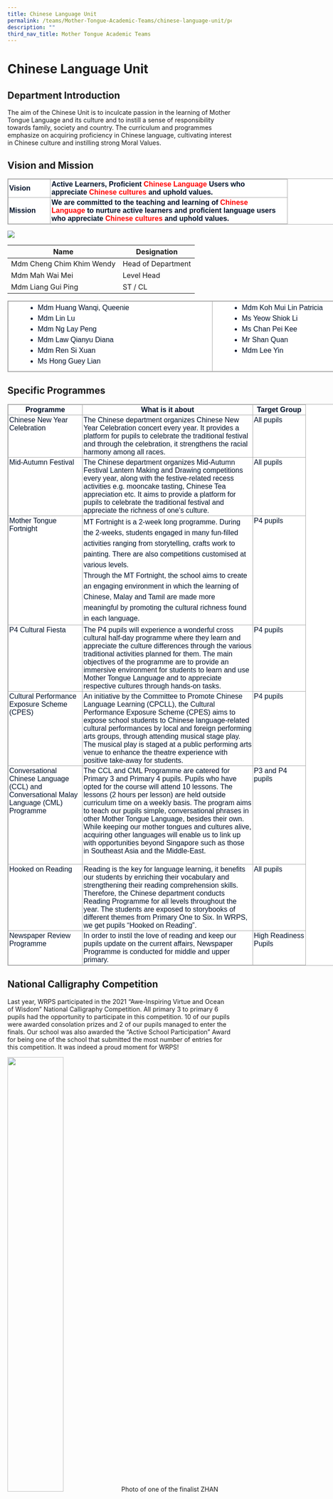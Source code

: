 ```yaml
---
title: Chinese Language Unit
permalink: /teams/Mother-Tongue-Academic-Teams/chinese-language-unit/permalink/
description: ""
third_nav_title: Mother Tongue Academic Teams
---
```

Chinese Language Unit
=====================

Department Introduction
-----------------------

The aim of the Chinese Unit is to inculcate passion in the learning of Mother Tongue Language and its culture and to instill a sense of responsibility towards family, society and country. The curriculum and programmes emphasize on acquiring proficiency in Chinese language, cultivating interest in Chinese culture and instilling strong Moral Values.  

Vision and Mission
------------------
<table class="iveo_table ives_tab_simple3 ive_eobj_center" style="margin: auto; outline: 0px; padding: 0px; border-collapse: collapse; clear: both; border: 1px solid rgb(170, 170, 170); color: rgb(0, 17, 41); font-family: Raleway, sans-serif; font-size: 16px; font-style: normal; font-variant-ligatures: normal; font-variant-caps: normal; font-weight: 400; letter-spacing: normal; orphans: 2; text-align: left; text-transform: none; white-space: normal; widows: 2; word-spacing: 0px; -webkit-text-stroke-width: 0px; background-color: rgb(255, 255, 255); text-decoration-thickness: initial; text-decoration-style: initial; text-decoration-color: initial; width: 920px;"><tbody style="margin: 0px; outline: 0px; padding: 0px;"><tr style="margin: 0px; outline: 0px; padding: 0px;"><td width="90" style="margin: 0px; outline: 0px; padding: 2px; text-align: left; border: 1px solid rgb(170, 170, 170);"><strong style="margin: 0px; outline: 0px; padding: 0px;">Vision</strong><br style="margin: 0px; outline: 0px; padding: 0px;"></td><td width="528" style="margin: 0px; outline: 0px; padding: 2px; text-align: left; border: 1px solid rgb(170, 170, 170);"><strong style="margin: 0px; outline: 0px; padding: 0px;">Active Learners, Proficient<span>&nbsp;</span><font color="#ff0000" style="margin: 0px; outline: 0px; padding: 0px;">Chinese Language</font><span>&nbsp;</span>Users who appreciate<span>&nbsp;</span><font color="#ff0000" style="margin: 0px; outline: 0px; padding: 0px;">Chinese&nbsp;cultures</font><span>&nbsp;</span>and uphold values.</strong><br style="margin: 0px; outline: 0px; padding: 0px;"></td></tr><tr style="margin: 0px; outline: 0px; padding: 0px;"><td width="90" style="margin: 0px; outline: 0px; padding: 2px; text-align: left; border: 1px solid rgb(170, 170, 170);"><strong style="margin: 0px; outline: 0px; padding: 0px;">Mission</strong><br style="margin: 0px; outline: 0px; padding: 0px;"></td><td width="528" style="margin: 0px; outline: 0px; padding: 2px; text-align: left; border: 1px solid rgb(170, 170, 170);"><strong style="margin: 0px; outline: 0px; padding: 0px;">We are committed to the teaching and learning of<span>&nbsp;</span><font color="#ff0000" style="margin: 0px; outline: 0px; padding: 0px;">Chinese Language</font><span>&nbsp;</span>to nurture active learners and proficient language users who appreciate<span>&nbsp;</span><font color="#ff0000" style="margin: 0px; outline: 0px; padding: 0px;">Chinese</font>&nbsp;<font color="#ff0000" style="margin: 0px; outline: 0px; padding: 0px;">cultures</font><span>&nbsp;</span>and uphold values.</strong></td></tr></tbody></table>

![](/images/staff.jpg)

  

| Name | Designation |
| --- | --- |
| Mdm Cheng Chim Khim Wendy | Head of Department |
| Mdm Mah Wai Mei | Level Head |
| Mdm Liang Gui Ping | ST / CL |

<table class="iveo_table ives_tab_simple3 ive_eobj_center" style="margin: auto; outline: 0px; padding: 0px; border-collapse: collapse; clear: both; border: 1px solid rgb(170, 170, 170); color: rgb(0, 17, 41); font-family: Raleway, sans-serif; font-size: 16px; font-style: normal; font-variant-ligatures: normal; font-variant-caps: normal; font-weight: 400; letter-spacing: normal; orphans: 2; text-align: left; text-transform: none; white-space: normal; widows: 2; word-spacing: 0px; -webkit-text-stroke-width: 0px; background-color: rgb(255, 255, 255); text-decoration-thickness: initial; text-decoration-style: initial; text-decoration-color: initial; width: 920px;"><tbody style="margin: 0px; outline: 0px; padding: 0px;"><tr style="margin: 0px; outline: 0px; padding: 0px;"><td width="500px" valign="top" style="margin: 0px; outline: 0px; padding: 2px; text-align: center; border: 1px solid rgb(170, 170, 170);"><div style="margin: 0px; outline: 0px; padding: 0px; line-height: 24px !important; color: rgb(0, 17, 41); font-family: Raleway, sans-serif; font-size: 16px; font-weight: 400; text-align: left;"><ul style="margin: 0px 0px 0.5em 1em; outline: 0px; padding: 0px;"><ul style="margin: 0px 0px 0.5em 1em; outline: 0px; padding: 0px;"><ul style="margin: 0px 0px 0.5em 1em; outline: 0px; padding: 0px;"><ul style="margin: 0px 0px 0.5em 1em; outline: 0px; padding: 0px; list-style-type: disc;"><li style="margin: 0px; outline: 0px; padding: 0px;">Mdm Huang Wanqi, Queenie</li><li style="margin: 0px; outline: 0px; padding: 0px;">Mdm Lin Lu</li><li style="margin: 0px; outline: 0px; padding: 0px;">Mdm Ng Lay Peng</li><li style="margin: 0px; outline: 0px; padding: 0px;">Mdm Law Qianyu Diana</li><li style="margin: 0px; outline: 0px; padding: 0px;">Mdm Ren Si Xuan</li><li style="margin: 0px; outline: 0px; padding: 0px;">Ms Hong Guey Lian</li></ul></ul></ul></ul></div></td><td width="500px" valign="top" style="margin: 0px; outline: 0px; padding: 2px; text-align: center; border: 1px solid rgb(170, 170, 170);"><div style="margin: 0px; outline: 0px; padding: 0px; line-height: 24px !important; color: rgb(0, 17, 41); font-family: Raleway, sans-serif; font-size: 16px; font-weight: 400; text-align: left;"><ul style="margin: 0px 0px 0.5em 1em; outline: 0px; padding: 0px;"><ul style="margin: 0px 0px 0.5em 1em; outline: 0px; padding: 0px;"><ul style="margin: 0px 0px 0.5em 1em; outline: 0px; padding: 0px;"><ul style="margin: 0px 0px 0.5em 1em; outline: 0px; padding: 0px; list-style-type: disc;"><li style="margin: 0px; outline: 0px; padding: 0px;">Mdm Koh Mui Lin Patricia</li><li style="margin: 0px; outline: 0px; padding: 0px;">Ms Yeow Shiok Li</li><li style="margin: 0px; outline: 0px; padding: 0px;">Ms Chan Pei Kee</li><li style="margin: 0px; outline: 0px; padding: 0px;">Mr Shan Quan</li><li style="margin: 0px; outline: 0px; padding: 0px;">Mdm Lee Yin<span>&nbsp;</span></li></ul></ul></ul></ul></div></td></tr></tbody></table>

Specific Programmes
-------------------
<table class="iveo_table ives_tab_simple3 ive_eobj_center" style="margin: auto; outline: 0px; padding: 0px; border-collapse: collapse; clear: both; border: 1px solid rgb(170, 170, 170); color: rgb(0, 17, 41); font-family: Raleway, sans-serif; font-size: 16px; font-style: normal; font-variant-ligatures: normal; font-variant-caps: normal; font-weight: 400; letter-spacing: normal; orphans: 2; text-align: left; text-transform: none; white-space: normal; widows: 2; word-spacing: 0px; -webkit-text-stroke-width: 0px; background-color: rgb(255, 255, 255); text-decoration-thickness: initial; text-decoration-style: initial; text-decoration-color: initial; width: 920px;"><tbody style="margin: 0px; outline: 0px; padding: 0px;"><tr style="margin: 0px; outline: 0px; padding: 0px;"><td width="162" style="margin: 0px; outline: 0px; padding: 2px; text-align: center; border: 1px solid rgb(170, 170, 170);"><strong style="margin: 0px; outline: 0px; padding: 0px;">Programme</strong><br style="margin: 0px; outline: 0px; padding: 0px;"></td><td width="378" style="margin: 0px; outline: 0px; padding: 2px; text-align: center; border: 1px solid rgb(170, 170, 170);"><strong style="margin: 0px; outline: 0px; padding: 0px;">What is it about</strong><br style="margin: 0px; outline: 0px; padding: 0px;"></td><td width="114" style="margin: 0px; outline: 0px; padding: 2px; text-align: center; border: 1px solid rgb(170, 170, 170);"><strong style="margin: 0px; outline: 0px; padding: 0px;">Target Group</strong><br style="margin: 0px; outline: 0px; padding: 0px;"></td></tr><tr style="margin: 0px; outline: 0px; padding: 0px;"><td width="162" valign="top" style="margin: 0px; outline: 0px; padding: 2px; text-align: left; border: 1px solid rgb(170, 170, 170);">Chinese New Year Celebration<br style="margin: 0px; outline: 0px; padding: 0px;"></td><td width="378" valign="top" style="margin: 0px; outline: 0px; padding: 2px; text-align: left; border: 1px solid rgb(170, 170, 170);">The Chinese department organizes Chinese New Year Celebration concert every year. It provides a platform for pupils to celebrate the traditional festival and through the celebration, it strengthens the racial harmony among all races.<br style="margin: 0px; outline: 0px; padding: 0px;"></td><td width="114" valign="top" style="margin: 0px; outline: 0px; padding: 2px; text-align: left; border: 1px solid rgb(170, 170, 170);">All pupils<br style="margin: 0px; outline: 0px; padding: 0px;"></td></tr><tr style="margin: 0px; outline: 0px; padding: 0px;"><td width="162" valign="top" style="margin: 0px; outline: 0px; padding: 2px; text-align: left; border: 1px solid rgb(170, 170, 170);">Mid-Autumn Festival<br style="margin: 0px; outline: 0px; padding: 0px;"></td><td width="378" valign="top" style="margin: 0px; outline: 0px; padding: 2px; text-align: left; border: 1px solid rgb(170, 170, 170);">The Chinese department organizes Mid-Autumn Festival Lantern Making and Drawing competitions every year, along with the festive-related recess activities e.g. mooncake tasting, Chinese Tea appreciation etc. It aims to provide a platform for pupils to celebrate the traditional festival and appreciate the richness of one’s culture.<br style="margin: 0px; outline: 0px; padding: 0px;"></td><td width="114" valign="top" style="margin: 0px; outline: 0px; padding: 2px; text-align: left; border: 1px solid rgb(170, 170, 170);">All pupils<br style="margin: 0px; outline: 0px; padding: 0px;"></td></tr><tr style="margin: 0px; outline: 0px; padding: 0px;"><td width="162" valign="top" style="margin: 0px; outline: 0px; padding: 2px; text-align: left; border: 1px solid rgb(170, 170, 170);">Mother Tongue Fortnight</td><td width="378" valign="top" style="margin: 0px; outline: 0px; padding: 2px; text-align: center; border: 1px solid rgb(170, 170, 170);"><div style="margin: 0px; outline: 0px; padding: 0px; line-height: 24px !important; color: rgb(0, 17, 41); font-family: Raleway, sans-serif; font-size: 16px; font-weight: 400; text-align: left;"><span style="margin: 0px; outline: 0px; padding: 0px; background-color: initial;">MT Fortnight is a 2-week long programme. During the 2-weeks, students engaged in many fun-filled activities ranging from storytelling, crafts work to painting. There are also competitions customised at various levels.</span></div><div style="margin: 0px; outline: 0px; padding: 0px; line-height: 24px !important; color: rgb(0, 17, 41); font-family: Raleway, sans-serif; font-size: 16px; font-weight: 400; text-align: left;"><span style="margin: 0px; outline: 0px; padding: 0px; background-color: initial;">Through the MT Fortnight, the school aims to create an engaging environment in which the learning of Chinese, Malay and Tamil are made more meaningful by promoting the cultural richness found in each language.</span></div></td><td width="114" valign="top" style="margin: 0px; outline: 0px; padding: 2px; text-align: left; border: 1px solid rgb(170, 170, 170);">P4 pupils<br style="margin: 0px; outline: 0px; padding: 0px;"></td></tr><tr style="margin: 0px; outline: 0px; padding: 0px;"><td width="162" valign="top" style="margin: 0px; outline: 0px; padding: 2px; text-align: left; border: 1px solid rgb(170, 170, 170);">P4 Cultural Fiesta<br style="margin: 0px; outline: 0px; padding: 0px;"></td><td width="378" valign="top" style="margin: 0px; outline: 0px; padding: 2px; text-align: left; border: 1px solid rgb(170, 170, 170);">The P4 pupils will experience a wonderful cross cultural half-day programme where they learn and appreciate the culture differences through the various traditional activities planned for them. The main objectives of the programme are to provide an immersive environment for students to learn and use Mother Tongue Language and to appreciate respective cultures through hands-on tasks.<br style="margin: 0px; outline: 0px; padding: 0px;"></td><td width="114" valign="top" style="margin: 0px; outline: 0px; padding: 2px; text-align: left; border: 1px solid rgb(170, 170, 170);">P4 pupils<br style="margin: 0px; outline: 0px; padding: 0px;"></td></tr><tr style="margin: 0px; outline: 0px; padding: 0px;"><td width="162" valign="top" style="margin: 0px; outline: 0px; padding: 2px; text-align: left; border: 1px solid rgb(170, 170, 170);">Cultural Performance Exposure Scheme (CPES)<br style="margin: 0px; outline: 0px; padding: 0px;"></td><td width="378" valign="top" style="margin: 0px; outline: 0px; padding: 2px; text-align: left; border: 1px solid rgb(170, 170, 170);">An initiative by the Committee to Promote Chinese Language Learning (CPCLL), the Cultural Performance Exposure Scheme (CPES) aims to expose school students to Chinese language-related cultural performances by local and foreign performing arts groups, through attending musical stage play. The musical play is staged at a public performing arts venue to enhance the theatre experience with positive take-away for students.<br style="margin: 0px; outline: 0px; padding: 0px;"></td><td width="114" valign="top" style="margin: 0px; outline: 0px; padding: 2px; text-align: left; border: 1px solid rgb(170, 170, 170);">P4 pupils<br style="margin: 0px; outline: 0px; padding: 0px;"></td></tr><tr style="margin: 0px; outline: 0px; padding: 0px;"><td width="162" valign="top" style="margin: 0px; outline: 0px; padding: 2px; text-align: left; border: 1px solid rgb(170, 170, 170);">Conversational Chinese Language (CCL) and Conversational Malay Language (CML) Programme<br style="margin: 0px; outline: 0px; padding: 0px;"></td><td width="378" valign="top" style="margin: 0px; outline: 0px; padding: 2px; text-align: left; border: 1px solid rgb(170, 170, 170);">The CCL and CML Programme are catered for Primary 3 and Primary 4 pupils. Pupils who have opted for the course will attend 10 lessons. The lessons (2 hours per lesson) are held outside curriculum time on a weekly basis. The program aims to teach our pupils simple, conversational phrases in other Mother Tongue Language, besides their own. While keeping our mother tongues and cultures alive, acquiring other languages will enable us to link up with opportunities beyond Singapore such as those in Southeast Asia and the Middle-East.<br style="margin: 0px; outline: 0px; padding: 0px;"><br style="margin: 0px; outline: 0px; padding: 0px;"></td><td width="114" valign="top" style="margin: 0px; outline: 0px; padding: 2px; text-align: left; border: 1px solid rgb(170, 170, 170);">P3 and P4 pupils<br style="margin: 0px; outline: 0px; padding: 0px;"></td></tr><tr style="margin: 0px; outline: 0px; padding: 0px;"><td width="162" valign="top" style="margin: 0px; outline: 0px; padding: 2px; text-align: left; border: 1px solid rgb(170, 170, 170);">Hooked on Reading<br style="margin: 0px; outline: 0px; padding: 0px;"></td><td width="378" style="margin: 0px; outline: 0px; padding: 2px; text-align: left; border: 1px solid rgb(170, 170, 170);">Reading is the key for language learning, it benefits our students by enriching their vocabulary and strengthening their reading comprehension skills. Therefore, the Chinese department conducts Reading Programme for all levels throughout the year. The students are exposed to storybooks of different themes from Primary One to Six. In WRPS, we get pupils “Hooked on Reading”.<br style="margin: 0px; outline: 0px; padding: 0px;"></td><td width="114" valign="top" style="margin: 0px; outline: 0px; padding: 2px; text-align: left; border: 1px solid rgb(170, 170, 170);">All pupils<br style="margin: 0px; outline: 0px; padding: 0px;"></td></tr><tr style="margin: 0px; outline: 0px; padding: 0px;"><td width="162" valign="top" style="margin: 0px; outline: 0px; padding: 2px; text-align: left; border: 1px solid rgb(170, 170, 170);">Newspaper Review Programme<br style="margin: 0px; outline: 0px; padding: 0px;"></td><td width="378" valign="top" style="margin: 0px; outline: 0px; padding: 2px; text-align: left; border: 1px solid rgb(170, 170, 170);">In order to instil the love of reading and keep our pupils update on the current affairs, Newspaper Programme is conducted for middle and upper primary.<br style="margin: 0px; outline: 0px; padding: 0px;"></td><td width="114" valign="top" style="margin: 0px; outline: 0px; padding: 2px; text-align: left; border: 1px solid rgb(170, 170, 170);">High Readiness Pupils</td></tr></tbody></table>

National Calligraphy Competition
--------------------------------

Last year, WRPS participated in the 2021 “Awe-Inspiring Virtue and Ocean of Wisdom” National Calligraphy Competition. All primary 3 to primary 6 pupils had the opportunity to participate in this competition. 10 of our pupils were awarded consolation prizes and 2 of our pupils managed to enter the finals. Our school was also awarded the “Active School Participation” Award for being one of the school that submitted the most number of entries for this competition. It was indeed a proud moment for WRPS!

<img src="/images/image.png" style="width:50%">
Photo of one of the finalist ZHAN WEN XUAN from 3 Rose, representing our school to receive the “Active School Participation” award.

<img src="/images/unnamed.png" style="width:50%">
Photo of one of the finalist, TAN YU HAN from 4 Rose.

Conversational Chinese Language (CCL) and Conversational Malay Language (CML) Programme
---------------------------------------------------------------------------------------

The program aims to teach our pupils simple, conversational phrases in other Mother Tongue Language, besides their own. Pupils attend 10 lessons outside curriculum time on a weekly basis.

![](/images/MT.png)
Chinese New Year Celebration
----------------------------

Woodlands Ring Primary School celebrated Chinese New Year this year with pre-recorded performances shown in their classrooms on 31st January 2022. The concert started off with an interesting lion dance performance. Next, there was a video montage of teachers and students sending their well wishes to everyone. Following that, students had their snack break while enjoying Chinese New Year songs. Various CCAs also participated in the celebration and showcased their talents through different performances. Pupils were given the opportunity to record their performances from home and there was even a classroom visit by “God of Fortune” while the celebration was going on! After viewing the performances, the pupils got to learn more about Chinese New Year traditions and customs through a presentation and ended the day by engaging in fun-filled classroom activities led by their form teachers.


![](/images/cny.jpg)
![](/images/cny2.png)

Mid-Autumn Festival competitions
--------------------------------

As part of the Chinese culture, Lantern Making and Drawing competitions was conducted to promote an interest and awareness of the Mid-Autumn Festival in pupils. We also aim to foster stronger parent-child relationship through the Lantern Making activity.![](/images/mid.png)

MT Fortnight
------------

The MT Fortnight aims to expose students in the understanding of their own culture and language through active participation in a variety of activities and programmes on a yearly basis for all levels.

![](/images/mt1.png)
MT Fortnight (CL)
![](/images/mt3.png)

P4 Cultural Fiesta
------------------

The P4 pupils experience a wonderful cross cultural half-day programme through various multicultural traditional activities and hands-on tasks planned for them.
![](/images/mt4.png)

Cultural Performance Exposure Scheme (CPES)
-------------------------------------------

An initiative by the Committee to Promote Chinese Language Learning (CPCLL), the Cultural Performance Exposure Scheme (CPES) aims to expose students to Chinese language-related cultural performances by local performing art groups, through attending musical stage play.

  

**Learning journey to SOTA for Chinese Cultural theatre experience.**
![](/images/mt5.png)

Hooked on Reading (for all levels)
----------------------------------

\-    Cultivate the love for reading.

  

\-    Expose our pupils to storybooks of different genres.

  

\-    Bi-weekly class reading time and scheduled visit to school library.
![](/images/mt6.png)

Character and Citizenship Education (MT - CCE)
----------------------------------------------

a)    CCE Termly Quiz

\-        Pupils take part in the termly quiz while learning about core values, character building and cultures.

  

b)    Moments of Appreciation

\-        Pupils learn the importance of having good relationships with others ie. friends, sibling, parents, teachers etc.

  

\-        Pupils design and create something for people whom they appreciate their relationship

  

\-        Selected good works are also displayed to affirm pupils efforts

  

**Some good works done by our pupils**
![](/images/mt7.png)